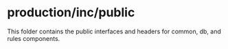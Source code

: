 # production/inc/public
This folder contains the public interfaces and headers for common, db, and rules components.
